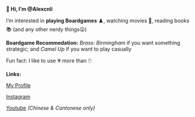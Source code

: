 **👋 Hi, I’m @Alexcnli**

I’m interested in **playing Boardgames** ♟️, watching movies 🍿, reading books 📚 (and any other nerdy things😛)

**Boardgame Recommedation:** _Brass: Birmingham_ if you want something strategic; and _Camel Up_ if you want to play casually

Fun fact: I like to use 🖲️ more than 🖱️

**Links:**

[My Profile](https://alexcnli.github.io/index.html)

[Instagram](https://www.instagram.com/alexli0o/)

[Youtube](https://www.youtube.com/@meeplematch2582) _(Chinese & Cantonese only)_

<!---
Alexcnli/Alexcnli is a ✨ special ✨ repository because its `README.md` (this file) appears on your GitHub profile.
You can click the Preview link to take a look at your changes.
--->
